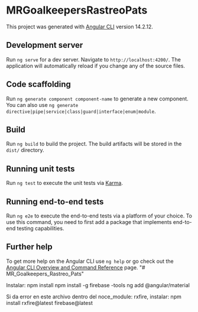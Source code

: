 # MRGoalkeepersRastreoPats

This project was generated with [Angular CLI](https://github.com/angular/angular-cli) version 14.2.12.

## Development server

Run `ng serve` for a dev server. Navigate to `http://localhost:4200/`. The application will automatically reload if you change any of the source files.

## Code scaffolding

Run `ng generate component component-name` to generate a new component. You can also use `ng generate directive|pipe|service|class|guard|interface|enum|module`.

## Build

Run `ng build` to build the project. The build artifacts will be stored in the `dist/` directory.

## Running unit tests

Run `ng test` to execute the unit tests via [Karma](https://karma-runner.github.io).

## Running end-to-end tests

Run `ng e2e` to execute the end-to-end tests via a platform of your choice. To use this command, you need to first add a package that implements end-to-end testing capabilities.

## Further help

To get more help on the Angular CLI use `ng help` or go check out the [Angular CLI Overview and Command Reference](https://angular.io/cli) page.
"# MR_Goalkeepers_Rastreo_Pats" 


Instalar:
npm install
npm install -g firebase -tools
ng add @angular/material

Si da error en este archivo dentro del noce_module: rxfire, instalar: 
npm install rxfire@latest firebase@latest


<!-- 
Mover usuarios a dentro del club? 
Para crear usuarios debo hacer lo mismo que para bolsos y arqueros, crear un array y hacer push del nuevo usuario y luego hacer un put de todo el arreglo a la base de datos.
 -->

 <!-- En el crear arquero me está pisando el arquero creado, debe agregarse uno al arreglo no pisarse. -->

 <!-- En componenete login: 
 - al hacer un click en los inputs no toma el club seleccionado, se deben hacer dos clicks para obtener el valor del formulario. 
 - Boton Home no funciona. Va a quedar?
 -
 -->

 <!-- En el componente registro: 
 - Como se crea un nuevo club? 
 - Bad Request al registrarme, me pide el servicio que tenga 6 caracteres, modificar la cantidad minima de caracteres a 6.
 - Al crear u nnuevo usuario me pisa los usuarios ya creados.
 
  -->

<!-- Home:
- Se rompe al querer ingresar a una URL de un club sin loguearse. Debe salir un mensaje no romperse.
- Redirección de logout debe ser a /ingesar.
-->
   
<!-- Arqueros:
- El arquero que estoy creando pisa a los viejos.
- Al eliminar arquero, la var mensajeVacío debe pasar a True para que se muestre el mensaje y no quede el scrol solo.

-->

<!-- Bolsos:
- Editar bolso al hacer click en el boton me aparece el mensaje de ruta incorrecta.
- El bolso que estoy creando pisa a los viejos.
- Al eliminar bolso, la var mensajeVacío debe pasar a True para que se muestre el mensaje y no quede el scrol solo.
 -->

<!-- Modal:
- Boton Home no tiene clubParam.
-->

<!-- Servicios:
- Pasar servicios a donde corresponda.
-->

<!-- Router:
- Ver de reutilizar lo más posible el clubParam enviandoló y no tomandolo tantas veces de la url. 
-->

<!-- Featuing:
- Crear los bolsos por piezas para de esa manera poder contabilizar un stock de cantidad. 
-->

